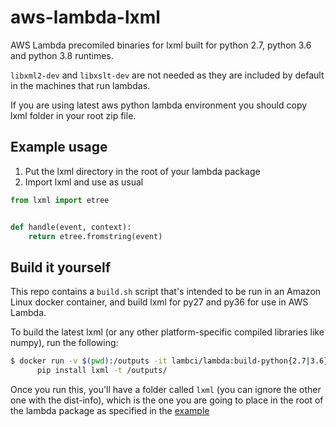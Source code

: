 # aws-lambda-lxml

AWS Lambda precomiled binaries for lxml built for python 2.7, python 3.6 and python 3.8 runtimes.

`libxml2-dev` and `libxslt-dev` are not needed as they are included by default in the machines that run lambdas.

If you are using latest aws python lambda environment you should copy lxml folder in your root zip file.

## Example usage

1. Put the lxml directory in the root of your lambda package
1. Import lxml and use as usual

```python
from lxml import etree


def handle(event, context):
    return etree.fromstring(event)

```

## Build it yourself

This repo contains a `build.sh` script that's intended to be run in an Amazon
Linux docker container, and build lxml for py27 and py36 for use in AWS Lambda.

To build the latest lxml (or any other platform-specific compiled libraries like numpy),
run the following:

```sh
$ docker run -v $(pwd):/outputs -it lambci/lambda:build-python{2.7|3.6} \
      pip install lxml -t /outputs/
```

Once you run this, you'll have a folder called `lxml` (you can ignore the other one
with the dist-info), which is the one you are going to place in the root of the
lambda package as specified in the [example](#example-usage)
